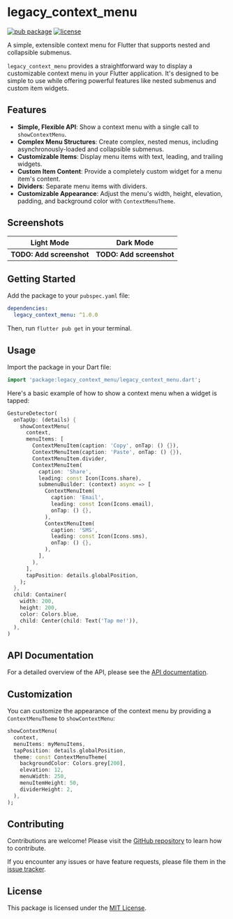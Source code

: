 # legacy_context_menu

[![pub package](https://img.shields.io/pub/v/legacy_context_menu.svg)](https://pub.dev/packages/legacy_context_menu)
[![license](https://img.shields.io/badge/license-MIT-blue.svg)](https://opensource.org/licenses/MIT)

A simple, extensible context menu for Flutter that supports nested and collapsible submenus.

`legacy_context_menu` provides a straightforward way to display a customizable context menu in your Flutter application. It's designed to be simple to use while offering powerful features like nested submenus and custom item widgets.

## Features

*   **Simple, Flexible API**: Show a context menu with a single call to `showContextMenu`.
*   **Complex Menu Structures**: Create complex, nested menus, including asynchronously-loaded and collapsible submenus.
*   **Customizable Items**: Display menu items with text, leading, and trailing widgets.
*   **Custom Item Content**: Provide a completely custom widget for a menu item's content.
*   **Dividers**: Separate menu items with dividers.
*   **Customizable Appearance**: Adjust the menu's width, height, elevation, padding, and background color with `ContextMenuTheme`.

## Screenshots

| Light Mode | Dark Mode |
| :---: | :---: |
| **TODO: Add screenshot** | **TODO: Add screenshot** |

## Getting Started

Add the package to your `pubspec.yaml` file:

```yaml
dependencies:
  legacy_context_menu: ^1.0.0
```

Then, run `flutter pub get` in your terminal.

## Usage

Import the package in your Dart file:

```dart
import 'package:legacy_context_menu/legacy_context_menu.dart';
```

Here's a basic example of how to show a context menu when a widget is tapped:

```dart
GestureDetector(
  onTapUp: (details) {
    showContextMenu(
      context,
      menuItems: [
        ContextMenuItem(caption: 'Copy', onTap: () {}),
        ContextMenuItem(caption: 'Paste', onTap: () {}),
        ContextMenuItem.divider,
        ContextMenuItem(
          caption: 'Share',
          leading: const Icon(Icons.share),
          submenuBuilder: (context) async => [
            ContextMenuItem(
              caption: 'Email',
              leading: const Icon(Icons.email),
              onTap: () {},
            ),
            ContextMenuItem(
              caption: 'SMS',
              leading: const Icon(Icons.sms),
              onTap: () {},
            ),
          ],
        ),
      ],
      tapPosition: details.globalPosition,
    );
  },
  child: Container(
    width: 200,
    height: 200,
    color: Colors.blue,
    child: Center(child: Text('Tap me!')),
  ),
)
```

## API Documentation

For a detailed overview of the API, please see the [API documentation](https://pub.dev/documentation/legacy_context_menu/latest/).

## Customization

You can customize the appearance of the context menu by providing a `ContextMenuTheme` to `showContextMenu`:

```dart
showContextMenu(
  context,
  menuItems: myMenuItems,
  tapPosition: details.globalPosition,
  theme: const ContextMenuTheme(
    backgroundColor: Colors.grey[200],
    elevation: 12,
    menuWidth: 250,
    menuItemHeight: 50,
    dividerHeight: 2,
  ),
);
```

## Contributing

Contributions are welcome! Please visit the [GitHub repository](https://github.com/your-username/legacy_context_menu) to learn how to contribute.

If you encounter any issues or have feature requests, please file them in the [issue tracker](https://github.com/your-username/legacy_context_menu/issues).

## License

This package is licensed under the [MIT License](https://opensource.org/licenses/MIT).
